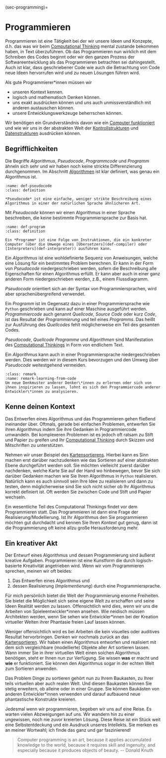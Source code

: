 (sec-programming)=
# Programmieren

Programmieren ist eine Tätigkeit bei der wir unsere Ideen und Konzepte, d.h. das was wir beim [Computational Thinking](sec-what-is-ct) mental zustande bekommen haben, in Text überzuführen.
Ob das Programmieren nun wirklich mit dem Schreiben des Codes beginnt oder wir den ganzen Prozess der Softwareentwicklung als das Programmieren betrachten sei dahingestellt.
Auch ist klar, dass geschriebener Code wie auch die Betrachtung von Code neue Ideen hervorrufen wird und zu neuen Lösungen führen wird.

Als gute Programmierer\*innen müssen wir 

+ unseren Kontext kennen.
+ logisch und mathematisch Denken können.
+ uns exakt ausdrücken können und uns auch unmissverständlich mit anderen austauschen können.
+ unsere Entwicklungswerkzeuge beherrschen können.
  
Wir benötigen ein Grundverständnis davon wie ein [Computer funktioniert](sec-information-processing) und wie wir uns in der abstrakten Welt der [Kontrollstrukturen](sec-control-structures) und [Datenstrukturen](sec-data-structures) ausdrücken können.

## Begrifflichkeiten

Die Begriffe *Algorithmus*, *Pseudocode*, *Programmcode* und *Programm* ähneln sich sehr und wir haben noch keine strickte Differenzierung durchgenommen.
Im Abschnitt [Algorithmen](sec-algorithms) ist klar definiert, was genau ein Algorithmus ist.

```{admonition} Pseudocode
:name: def-pseudocode
:class: definition

*Pseudocode* ist eine einfache, weniger strikte Beschreibung eines Algorithmus in einer der natürlichen Sprache ähnlicheren Art.
```

Mit *Pseudocode* können wir einen Algorithmus in einer Sprache beschreiben, die keine bestimmte Programmiersprache zur Basis hat.

```{admonition} Programm
:name: def-program
:class: definition

Ein *Programm* ist eine Folge von Instruktionen, die ein konkreter Computer (über die Umwege eines [Übersetzers](def-compiler) oder [Interpreters](def-interpreter)) ausführen kann.
```

Ein *Algorithmus* ist eine wohldefinierte Sequenz von Anweisungen, welche eine Lösung für ein bestimmtes Problem berechnen.
Er kann in der Form von *Pseudocode* niedergeschrieben werden, sofern die Beschreibung alle Eigenschaften für einen Algorithmus erfüllt.
Er kann aber auch in einer ganz anderen Form niedergeschrieben werden, z.B., einem Flussdiagramm.

*Pseudocode* orientiert sich an der Syntax von Programmiersprachen, wird aber sprachenübergreifend verwendet.

Ein *Programm* ist im Gegensatz dazu in einer Programmiersprache wie ``Python`` geschrieben und kann auf einer Maschine ausgeführt werden.
*Programmiercode* auch genannt *Quellcode*, *Source Code* oder kurz *Code*, ist das Resultat der *Programmierung* und teil eines *Programms*.
Das heißt zur Ausführung des *Quellcodes* fehlt möglicherweise ein Teil des gesamten Codes.

*Pseudocode*, *Quellcode* *Programme* und *Algorithmen* sind Manifestation des [Computational Thinkings](sec-what-is-ct) in Form von endlichem Text.

Ein *Algorithmus* kann auch in einer Programmiersprache niedergeschrieben werden.
Dies werden wir in diesem Kurs bevorzugen und den Umweg über *Pseudocode* weitestgehend vermeiden.

```{admonition} Von anderen Entwickler\*innen lernen
:class: remark
:name: remark-learning-from-code
Um neue Denkmuster anderer Denker\*innen zu erlernen oder sich von ihnen inspirieren zu lassen, lohnt es sich den Programmiercode anderer Entwickler\*innen zu analysieren.
```

## Kenne deinen Kontext

Das Entwerfen eines Algorithmus und das Programmieren gehen fließend ineinander über.
Oftmals, gerade bei einfachen Problemen, entwerfen Sie ihren Algorithmus indem Sie ihre Gedanken in Programmiercode umwandeln.
Bei komplexeren Problemen ist es jedoch oft ratsam zu Stift und Papier zu greifen und Ihr [Computational Thinking](sec-what-is-ct) durch Skizzen und Mitschriften zu unterstützen.

Nehmen wir unser Beispiel des [Kartensortierens](sec-sorting).
Hierbei kann es Sinn machen erst darüber nachzudenken wie das Sortieren auf einer abstrakten Ebene durchgeführt werden soll.
Sie möchten vielleicht zuerst darüber nachdenken, welche Karte Sie auf der Hand wo hinbewegen, bevor Sie sich darüber Gedanken machen wie Sie Ihren Algorithmus in ``Python`` realisieren.
Natürlich kann es auch sinnvoll sein Ihre Idee zu realisieren und dann zu testen, denn möglicherweise sind Sie sich nicht sicher ob Ihr Algorithmus korrekt definiert ist.
Oft werden Sie zwischen Code und Stift und Papier wechseln.

Ein wesentliche Teil des Computational Thinkings findet vor dem Programmieren statt.
Das Programmieren ist dann eine Frage der Realisierung/Modellierung.
Ist Ihr Algorithmus den Sie programmieren möchten gut durchdacht und kennen Sie Ihren *Kontext* gut genug, dann ist die Programmierung oft keine allzu große Herausforderung mehr.

## Ein kreativer Akt

Der Entwurf eines Algorithmus und dessen Programmierung sind äußerst kreative Aufgaben.
Programmieren ist eine Kunstform die durch logisch-basierte Kreativität angetrieben wird.
Wenn wir vom Programmieren sprechen, meinen wir oft beides:

1. Das Entwerfen eines Algorithmus und
2. dessen Realisierung (*Implementierung*) durch eine Programmiersprache.

Für mich persönlich bietet die Welt der Programmierung enorme Freiheiten.
Sie bietet die Möglichkeit sich seine eigene Welt zu erschaffen und seine Ideen Realität werden zu lassen.
Offensichtlich wird dies, wenn wir uns die Arbeiten von Spieleentwickler\*innen ansehen.
Wie neidisch müssen Architekten werden, wenn Sie sehen wie Entwickler\*innen bei der Kreation virtueller Welten ihrer Phantasie freien Lauf lassen können.

Weniger offensichtlich wird es bei Arbeiten die kein visuelles oder auditives Resultat hervorbringen.
Denken wir nochmals zurück an das [Kartensortieren](sec-sorting).
Wir haben einen Algorithmus entworfen und realisiert mit dem sich vergleichbare (modellierte) Objekte aller Art sortieren lassen.
Wann immer Sie in ihrer virtuellen Welt einen solchen Algorithmus benötigen, steht er Ihnen nun zur Verfügung.
Sie wissen **was** er macht und **wie** er funktioniert.
Sie können den Algorithmus sogar in der echten Welt zum Sortieren anwenden.

Das Problem Dinge zu sortieren gehört nun zu Ihrem Baukasten, zu Ihrer teils virtuellen aber auch realen Welt.
Und diesen Baukasten können Sie stetig erweitern, ob alleine oder in einer Gruppe.
Sie können Baukästen von anderen Entwickler\*innen verwenden und darauf aufbauend neue phantastische Konstrukte kreieren.

Jedesmal wenn wir programmieren, begeben wir uns auf eine Reise.
Es warten vielen Abzweigungen auf uns.
Wir wandern hin zu einer ungewissen, noch nie zuvor kreierten Lösung.
Diese Reise ist ein Stück weit eine Selbstentdeckung und ein Ausdruck unseres Intellekts.
Sie merken es an meiner Wortwahl; ich finde das ganz und gar faszinierend! 

>Computer programming is an art, because it applies accumulated knowledge to the world, because it requires skill and ingenuity, and especially because it produces objects of beauty. -- Donald Knuth
